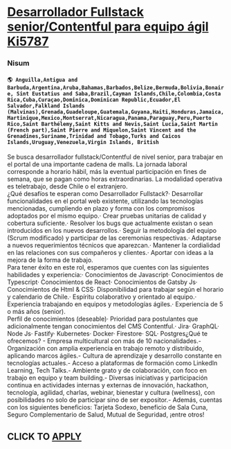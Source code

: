 # [Desarrollador Fullstack senior/Contentful para equipo ágil Ki5787](https://www.remotewlb.com/apply/desarrollador-fullstack-senior-contentful-para-equipo-agil-ki5787)  
### Nisum  
#### `🌎 Anguilla,Antigua and Barbuda,Argentina,Aruba,Bahamas,Barbados,Belize,Bermuda,Bolivia,Bonaire, Sint Eustatius and Saba,Brazil,Cayman Islands,Chile,Colombia,Costa Rica,Cuba,Curaçao,Dominica,Dominican Republic,Ecuador,El Salvador,Falkland Islands (Malvinas),Grenada,Guadeloupe,Guatemala,Guyana,Haiti,Honduras,Jamaica,Martinique,Mexico,Montserrat,Nicaragua,Panama,Paraguay,Peru,Puerto Rico,Saint Barthélemy,Saint Kitts and Nevis,Saint Lucia,Saint Martin (French part),Saint Pierre and Miquelon,Saint Vincent and the Grenadines,Suriname,Trinidad and Tobago,Turks and Caicos Islands,Uruguay,Venezuela,Virgin Islands, British`  
Se busca desarrollador fullstack/Contentful de nivel senior, para trabajar en el portal de una importante cadena de malls. La jornada laboral corresponde a horario hábil, más la eventual participación en fines de semana, que se pagan como horas extraordinarias. La modalidad operativa es teletrabajo, desde Chile o el extranjero.  
¿Qué desafíos te esperan como Desarrollador Fullstack?· Desarrollar funcionalidades en el portal web existente, utilizando las tecnologías mencionadas, cumpliendo en plazo y forma con los compromisos adoptados por el mismo equipo.· Crear pruebas unitarias de calidad y cobertura suficiente.· Resolver los bugs que actualmente existan o sean introducidos en los nuevos desarrollos.· Seguir la metodología del equipo (Scrum modificado) y participar de las ceremonias respectivas.· Adaptarse a nuevos requerimientos técnicos que aparezcan.· Mantener la cordialidad en las relaciones con sus compañeros y clientes.· Aportar con ideas a la mejora de la forma de trabajo.  
Para tener éxito en este rol, esperamos que cuentes con las siguientes habilidades y experiencia:· Conocimientos de Javascript· Conocimientos de Typescript· Conocimientos de React· Conocimientos de Gatsby Js· Conocimientos de Html & CSS· Disponibilidad para trabajar según el horario y calendario de Chile.· Espíritu colaborativo y orientado al equipo.· Experiencia trabajando en equipos y metodologías ágiles.· Experiencia de 5 o más años (senior).  
Perfil de conocimientos (deseable)· Prioridad para postulantes que adicionalmente tengan conocimientos del CMS Contentful.· Jira· GraphQL· Node Js· Fastify· Kubernetes· Docker· Firestore· SQL· Postgres¿Qué te ofrecemos? - Empresa multicultural con más de 10 nacionalidades.- Organización con amplia experiencia en trabajo remoto y distribuido, aplicando marcos ágiles.- Cultura de aprendizaje y desarrollo constante en tecnologías actuales.- Acceso a plataformas de formación como LinkedIn Learning, Tech Talks.- Ambiente grato y de colaboración, con foco en trabajo en equipo y team building.- Diversas iniciativas y participación continua en actividades internas y externas de innovación, hackathon, tecnología, agilidad, charlas, webinar, bienestar y cultura (wellness), con posibilidades no solo de participar sino de ser expositor.- Además, cuentas con los siguientes beneficios: Tarjeta Sodexo, beneficio de Sala Cuna, Seguro Complementario de Salud, Mutual de Seguridad, ¡entre otros!  
## CLICK TO [APPLY](https://www.remotewlb.com/apply/desarrollador-fullstack-senior-contentful-para-equipo-agil-ki5787)


